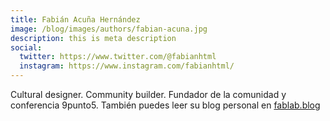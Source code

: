 ```yaml
---
title: Fabián Acuña Hernández
image: /blog/images/authors/fabian-acuna.jpg
description: this is meta description
social:
  twitter: https://www.twitter.com/@fabianhtml
  instagram: https://www.instagram.com/fabianhtml/
---
```


Cultural designer. Community builder. Fundador de la comunidad y conferencia 
9punto5. También puedes leer su blog personal en [fablab.blog](https://t.co/1tLA2XKViG)
